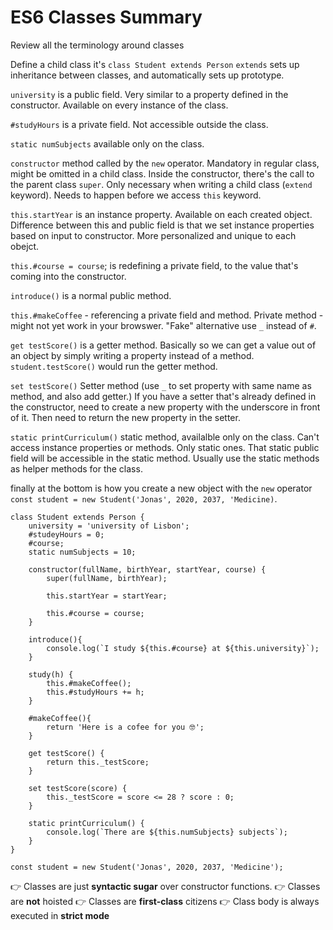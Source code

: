 # ES6 Classes Summary

Review all the terminology around classes

Define a child class it's `class Student extends Person` `extends` sets up inheritance between classes, and automatically sets up prototype.

`university` is a public field. Very similar to a property defined in the constructor. Available on every instance of the class.

`#studyHours` is a private field. Not accessible outside the class.

`static numSubjects` available only on the class.

`constructor` method called by the `new` operator. Mandatory in regular class, might be omitted in a child class.
Inside the constructor, there's the call to the parent class `super`. Only necessary when writing a child class (`extend` keyword). Needs to happen before we access `this` keyword.

`this.startYear` is an instance property. Available on each created object. Difference between this and public field is that we set instance properties based on input to constructor. More personalized and unique to each obejct.

`this.#course = course`; is redefining a private field, to the value that's coming into the constructor.

`introduce()` is a normal public method.

`this.#makeCoffee` - referencing a private field and method. Private method - might not yet work in your browswer. "Fake" alternative use `_` instead of `#`.

`get testScore()` is a getter method. Basically so we can get a value out of an object by simply writing a property instead of a method. `student.testScore()` would run the getter method.

`set testScore()` Setter method (use `_` to set property with same name as method, and also add getter.) If you have a setter that's already defined in the constructor, need to create a new property with the underscore in front of it. Then need to return the new property in the setter.

`static printCurriculum()` static method, availalble only on the class. Can't access instance properties or methods. Only static ones. That static public field will be accessible in the static method. Usually use the static methods as helper methods for the class.

finally at the bottom is how you create a new object with the `new` operator `const student = new Student('Jonas', 2020, 2037, 'Medicine)`.

```
class Student extends Person {
    university = 'university of Lisbon';
    #studeyHours = 0;
    #course;
    static numSubjects = 10;

    constructor(fullName, birthYear, startYear, course) {
        super(fullName, birthYear);

        this.startYear = startYear;

        this.#course = course;
    }

    introduce(){
        console.log(`I study ${this.#course} at ${this.university}`);
    }

    study(h) {
        this.#makeCoffee();
        this.#studyHours += h;
    }

    #makeCoffee(){
        return 'Here is a cofee for you 🤓';
    }

    get testScore() {
        return this._testScore;
    }

    set testScore(score) {
        this._testScore = score <= 28 ? score : 0;
    }

    static printCurriculum() {
        console.log(`There are ${this.numSubjects} subjects`);
    }
}

const student = new Student('Jonas', 2020, 2037, 'Medicine');
```

👉 Classes are just **syntactic sugar** over constructor functions.
👉 Classes are **not** hoisted
👉 Classes are **first-class** citizens
👉 Class body is always executed in **strict mode**

